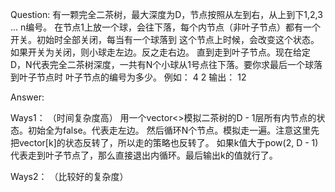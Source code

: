 Question:
    有一颗完全二茶树，最大深度为D，节点按照从左到右，从上到下1,2,3 ... n编号。
    在节点1上放一个球，会往下落，每个内节点（非叶子节点）都有一个开关。初始时全部关闭，每当有一个球落到
    这个节点上时候，会改变这个状态。如果开关为关闭，则小球走左边。反之走右边。
    直到走到叶子节点。现在给定D，N代表完全二茶树深度，一共有N个小球从1号点往下落。要你求最后一个球落到叶子节点时
    叶子节点的编号为多少。
    例如：
    4 2
    输出：
    12

Answer:

Ways1：
    （时间复杂度高）
    用一个vector<>模拟二茶树的D - 1层所有内节点的状态。初始全为false。代表走左边。
    然后循环N个节点。模拟走一遍。注意这里先把vector[k]的状态反转了，所以走的策略也反转了。
    如果k值大于pow(2, D - 1)代表走到叶子节点了，那么直接退出内循环。最后输出k的值就行了。
   
Ways2：
    （比较好的复杂度）

